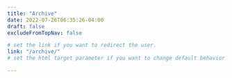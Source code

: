```yaml
---
title: "Archive"
date: 2022-07-26T06:35:26-04:00
draft: false
excludeFromTopNav: false

# set the link if you want to redirect the user.
link: "/archive/"
# set the html target parameter if you want to change default behavior

---
```

